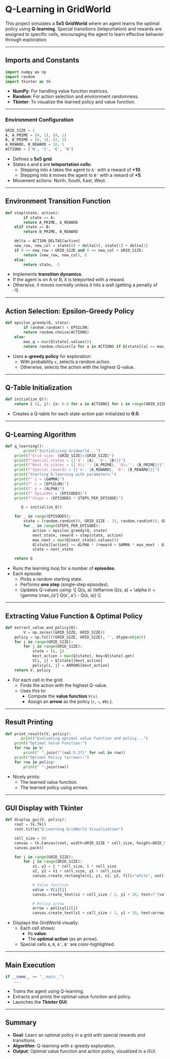 
# Q-Learning in GridWorld

This project simulates a **5x5 GridWorld** where an agent learns the optimal policy using **Q-learning**. Special transitions (teleportation) and rewards are assigned to specific cells, encouraging the agent to learn effective behavior through exploration.

---

## Imports and Constants

```python
import numpy as np
import random
import tkinter as tk
```
- **NumPy**: For handling value function matrices.
- **Random**: For action selection and environment randomness.
- **Tkinter**: To visualize the learned policy and value function.

---

###  Environment Configuration

```python
GRID_SIZE = 5
A, A_PRIME = (0, 1), (4, 1)
B, B_PRIME = (0, 3), (2, 3)
A_REWARD, B_REWARD = 10, 5
ACTIONS = ['N', 'S', 'E', 'W']
```
- Defines a **5x5 grid**.
- States `A` and `B` are **teleportation cells**:
  - Stepping into `A` takes the agent to `A'` with a reward of **+10**.
  - Stepping into `B` moves the agent to `B'` with a reward of **+5**.
- Movement actions: North, South, East, West.

---

## Environment Transition Function

```python
def step(state, action):
        if state == A:
        return A_PRIME, A_REWARD
    elif state == B:
        return B_PRIME, B_REWARD

    delta = ACTION_DELTAS[action]
    new_row, new_col = state[0] + delta[0], state[1] + delta[1]
    if 0 <= new_row < GRID_SIZE and 0 <= new_col < GRID_SIZE:
        return (new_row, new_col), 0
    else:
        return state, -1
```
- Implements **transition dynamics**.
- If the agent is on A or B, it is teleported with a reward.
- Otherwise, it moves normally unless it hits a wall (getting a penalty of -1).

---

## Action Selection: Epsilon-Greedy Policy

```python
def epsilon_greedy(Q, state):
        if random.random() < EPSILON:
        return random.choice(ACTIONS)
    else:
        max_q = max(Q[state].values())
        return random.choice([a for a in ACTIONS if Q[state][a] == max_q])
```
- Uses **ε-greedy policy** for exploration:
  - With probability `ε`, selects a random action.
  - Otherwise, selects the action with the highest Q-value.

---

## Q-Table Initialization

```python
def initialize_Q():
    return { (i, j): {a: 0.0 for a in ACTIONS} for i in range(GRID_SIZE) for j in range(GRID_SIZE) }
```
- Creates a Q-table for each state-action pair initialized to **0.0**.

---

## Q-Learning Algorithm

```python
def q_learning():
        print("Initializing Gridworld...")
    print(f"Grid size: {GRID_SIZE}x{GRID_SIZE}")
    print(f"Special_states = {{'A': {A}, 'B': {B}}}")
    print(f"Next_to_states = {{'A\\'': {A_PRIME}, 'B\\'': {B_PRIME}}}")
    print(f"Special_rewards = {{'A': {A_REWARD}, 'B': {B_REWARD}}}")
    print("Starting Q-learning with parameters:")
    print(f" γ = {GAMMA}")
    print(f" ε = {EPSILON}")
    print(f" α = {ALPHA}")
    print(f" Episodes = {EPISODES}")
    print(f"Steps = {EPISODES * STEPS_PER_EPISODE}")

       Q = initialize_Q()

    for _ in range(EPISODES):
        state = (random.randint(0, GRID_SIZE - 1), random.randint(0, GRID_SIZE - 1))
        for _ in range(STEPS_PER_EPISODE):
            action = epsilon_greedy(Q, state)
            next_state, reward = step(state, action)
            max_next = max(Q[next_state].values())
            Q[state][action] += ALPHA * (reward + GAMMA * max_next - Q[state][action])
            state = next_state

    return Q
```
- Runs the learning loop for a number of **episodes**.
- Each episode:
  - Picks a random starting state.
  - Performs **one step** (single-step episodes).
  - Updates Q-values using:
    \\[
    Q(s, a) \leftarrow Q(s, a) + \alpha (r + \gamma \max_{a'} Q(s', a') - Q(s, a))
    \\]

---

## Extracting Value Function & Optimal Policy

```python
def extract_value_and_policy(Q):
        V = np.zeros((GRID_SIZE, GRID_SIZE))
    policy = np.full((GRID_SIZE, GRID_SIZE), '', dtype=object)
    for i in range(GRID_SIZE):
        for j in range(GRID_SIZE):
            state = (i, j)
            best_action = max(Q[state], key=Q[state].get)
            V[i, j] = Q[state][best_action]
            policy[i, j] = ARROWS[best_action]
    return V, policy
```
- For each cell in the grid:
  - Finds the action with the highest Q-value.
  - Uses this to:
    - Compute the **value function** `V(s)`.
    - Assign an **arrow** as the policy (`↑`, `→`, etc.).

---

## Result Printing

```python
def print_results(V, policy):
       print("Evaluating optimal value function and policy...")
    print("Optimal Value Function:")
    for row in V:
        print(" ".join(f"{val:5.2f}" for val in row))
    print("Optimal Policy (arrows):")
    for row in policy:
        print(" ".join(row))
```
- Nicely prints:
  - The learned value function.
  - The learned policy using arrows.

---

## GUI Display with Tkinter

```python
def display_gui(V, policy):
    root = tk.Tk()
    root.title("Q-Learning GridWorld Visualization")

    cell_size = 80
    canvas = tk.Canvas(root, width=GRID_SIZE * cell_size, height=GRID_SIZE * cell_size)
    canvas.pack()

    for i in range(GRID_SIZE):
        for j in range(GRID_SIZE):
            x1, y1 = j * cell_size, i * cell_size
            x2, y2 = x1 + cell_size, y1 + cell_size
            canvas.create_rectangle(x1, y1, x2, y2, fill="white", outline="black")

            # Value function
            value = V[i][j]
            canvas.create_text(x1 + cell_size / 2, y1 + 20, text=f"{value:.2f}", font=("Helvetica", 12, "bold"))

            # Policy arrow
            arrow = policy[i][j]
            canvas.create_text(x1 + cell_size / 2, y1 + 50, text=arrow, font=("Helvetica", 20))
```
- Displays the GridWorld visually:
  - Each cell shows:
    - Its **value**.
    - The **optimal action** (as an arrow).
  - Special cells `A`, `B`, `A'`, `B'` are color-highlighted.

---

## Main Execution

```python
if __name__ == "__main__":
    ...
```
- Trains the agent using Q-learning.
- Extracts and prints the optimal value function and policy.
- Launches the **Tkinter GUI**.

---

## Summary

- **Goal**: Learn an optimal policy in a grid with special rewards and transitions.
- **Algorithm**: Q-learning with ε-greedy exploration.
- **Output**: Optimal value function and action policy, visualized in a GUI.
